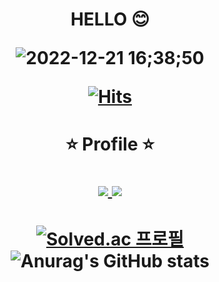 <div align=center><h1> 

HELLO 😊
  
![2022-12-21 16;38;50](https://user-images.githubusercontent.com/114225974/208847632-4d4267dc-95e0-4574-94e8-5717bba140ad.gif)
  
[![Hits](https://hits.seeyoufarm.com/api/count/incr/badge.svg?url=https%3A%2F%2Fgithub.com%2Fgs0428&count_bg=%23204B94&title_bg=%23000000&icon=github.svg&icon_color=%23E7E7E7&title=visitors&edge_flat=false)](https://hits.seeyoufarm.com)  
  
</h1></div>

<div align=center><h1>
  
  ⭐ Profile ⭐ 
  
<a href="https://www.instagram.com/g._.s_0428/" target="_blank"><img src="https://img.shields.io/badge/g._.s_0428-F76D9C?style=flat&logo=Instagram&logoColor=FFFFFF"/>
<a href="https://www.instagram.com/ddu._.ri_1117/" target="_blank"><img src="https://img.shields.io/badge/ddu._.ri_1117-FFCED6?style=flat&logo=Badoo&logoColor=FFFFFF"/>

</h1></div>

<div align=center><h1>
    
[![Solved.ac
프로필](http://mazassumnida.wtf/api/v2/generate_badge?boj=lider28)](https://solved.ac/lider28)
![Anurag's GitHub stats](https://github-readme-stats.vercel.app/api?username=gs0428&show_icons=true&theme=great-gatsby)

</h1></div>
